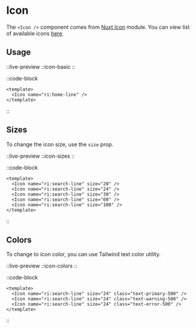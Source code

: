 # Icon

The `<Icon />` component comes from [Nuxt Icon](https://github.com/nuxt-modules/icon) module. You can view list of available icons [here](https://icones.js.org/).

## Usage

::live-preview
  ::icon-basic
::

::code-block

```vue
<template>
  <Icon name="ri:home-line" />
</template>
```
::

## Sizes

To change the icon size, use the `size` prop.

::live-preview
  ::icon-sizes
::

::code-block

```vue
<template>
  <Icon name="ri:search-line" size="20" />
  <Icon name="ri:search-line" size="24" />
  <Icon name="ri:search-line" size="30" />
  <Icon name="ri:search-line" size="60" />
  <Icon name="ri:search-line" size="100" />
</template>
```
::

## Colors

To change to icon color, you can use Tailwind text color utility.

::live-preview
  ::icon-colors
::

::code-block

```vue
<template>
  <Icon name="ri:search-line" size="24" class="text-primary-500" />
  <Icon name="ri:search-line" size="24" class="text-warning-500" />
  <Icon name="ri:search-line" size="24" class="text-error-500" />
</template>
```
::